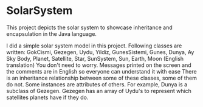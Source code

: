 # SolarSystem
This project depicts the solar system to showcase inheritance and encapsulation in the Java language.

I did a simple solar system model in this project. Following classes are written:
GokCismi, Gezegen, Uydu, Yildiz, GunesSistemi, Gunes, Dunya, Ay
Sky Body, Planet, Satellite, Star, SunSystem, Sun, Earth, Moon (English translation)
You don't need to worry. Messages printed on the screen and the comments are in English so everyone can understand it with ease
There is an inheritance relationship between some of these classes, some of them do not. Some instances are attributes of others.
For example, Dunya is a subclass of Gezegen. Gezegen has an array of Uydu's to represent which satellites planets have if they do.
